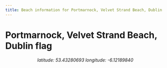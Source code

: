 ```yaml
---
title: Beach information for Portmarnock, Velvet Strand Beach, Dublin
---
```

# Portmarnock, Velvet Strand Beach, Dublin <span class="material-icons blue-flag">flag</span>

<div align="center"><i>latitude: 53.43280693 longitude: -6.12189840</i></div>